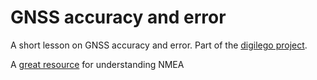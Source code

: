 # GNSS accuracy and error
A short lesson on GNSS accuracy and error.
Part of the [digilego project](https://digilego.eu).

A [great resource](http://aprs.gids.nl/nmea/) for understanding NMEA

